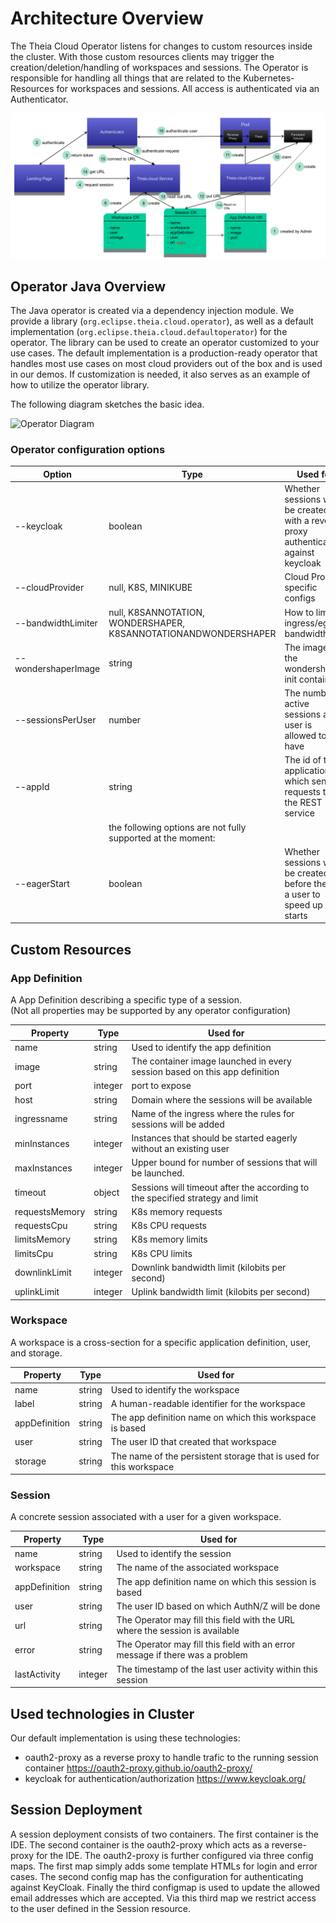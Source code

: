 # Architecture Overview

The Theia Cloud Operator listens for changes to custom resources inside the cluster. With those custom resources clients may trigger the creation/deletion/handling of workspaces and sessions. The Operator is responsible for handling all things that are related to the Kubernetes-Resources for workspaces and sessions. All access is authenticated via an Authenticator.

![Theia Cloud Diagram](theiacloud.png "Theia Cloud")

## Operator Java Overview

The Java operator is created via a dependency injection module.
We provide a library (`org.eclipse.theia.cloud.operator`), as well as a default implementation (`org.eclipse.theia.cloud.defaultoperator`) for the operator.
The library can be used to create an operator customized to your use cases.
The default implementation is a production-ready operator that handles most use cases on most cloud providers out of the box and is used in our demos.
If customization is needed, it also serves as an example of how to utilize the operator library.

The following diagram sketches the basic idea.

![Operator Diagram](operator.png "Operator")

### Operator configuration options

| Option              | Type                                                            | Used for                                                                              |
| ------------------- | --------------------------------------------------------------- | ------------------------------------------------------------------------------------- |
| --keycloak          | boolean                                                         | Whether sessions will be created with a reverse proxy authenticating against keycloak |
| --cloudProvider     | null, K8S, MINIKUBE                                             | Cloud Provider specific configs                                                       |
| --bandwidthLimiter  | null, K8SANNOTATION, WONDERSHAPER, K8SANNOTATIONANDWONDERSHAPER | How to limit ingress/egress bandwidth                                                 |
| --wondershaperImage | string                                                          | The image of the wondershaper init container                                          |
| --sessionsPerUser   | number                                                          | The number of active sessions a user is allowed to have                               |
| --appId             | string                                                          | The id of the application which sends requests to the REST service                    |
|                     | the following options are not fully supported at the moment:    |
| --eagerStart        | boolean                                                         | Whether sessions will be created before there is a user to speed up starts            |

## Custom Resources

### App Definition

A App Definition describing a specific type of a session.\
(Not all properties may be supported by any operator configuration)

| Property       | Type    | Used for                                                                      |
| -------------- | ------- | ----------------------------------------------------------------------------- |
| name           | string  | Used to identify the app definition                                           |
| image          | string  | The container image launched in every session based on this app definition    |
| port           | integer | port to expose                                                                |
| host           | string  | Domain where the sessions will be available                                   |
| ingressname    | string  | Name of the ingress where the rules for sessions will be added                |
| minInstances   | integer | Instances that should be started eagerly without an existing user             |
| maxInstances   | integer | Upper bound for number of sessions that will be launched.                     |
| timeout        | object  | Sessions will timeout after the according to the specified strategy and limit |
| requestsMemory | string  | K8s memory requests                                                           |
| requestsCpu    | string  | K8s CPU requests                                                              |
| limitsMemory   | string  | K8s memory limits                                                             |
| limitsCpu      | string  | K8s CPU limits                                                                |
| downlinkLimit  | integer | Downlink bandwidth limit (kilobits per second)                                |
| uplinkLimit    | integer | Uplink bandwidth limit (kilobits per second)                                  |

### Workspace

A workspace is a cross-section for a specific application definition, user, and storage.

| Property      | Type   | Used for                                                           |
| ------------- | ------ | ------------------------------------------------------------------ |
| name          | string | Used to identify the workspace                                     |
| label         | string | A human-readable identifier for the workspace                      |
| appDefinition | string | The app definition name on which this workspace is based           |
| user          | string | The user ID that created that workspace                            |
| storage       | string | The name of the persistent storage that is used for this workspace |

### Session

A concrete session associated with a user for a given workspace.

| Property      | Type    | Used for                                                                      |
| ------------- | ------- | ----------------------------------------------------------------------------- |
| name          | string  | Used to identify the session                                                  |
| workspace     | string  | The name of the associated workspace                                          |
| appDefinition | string  | The app definition name on which this session is based                        |
| user          | string  | The user ID based on which AuthN/Z will be done                               |
| url           | string  | The Operator may fill this field with the URL where the session is available  |
| error         | string  | The Operator may fill this field with an error message if there was a problem |
| lastActivity  | integer | The timestamp of the last user activity within this session                   |

## Used technologies in Cluster

Our default implementation is using these technologies:

- oauth2-proxy as a reverse proxy to handle trafic to the running session container <https://oauth2-proxy.github.io/oauth2-proxy/>
- keycloak for authentication/authorization <https://www.keycloak.org/>

## Session Deployment

A session deployment consists of two containers. The first container is the IDE. The second container is the oauth2-proxy which acts as a reverse-proxy for the IDE. The oauth2-proxy is further configured via three config maps. The first map simply adds some template HTMLs for login and error cases. The second config map has the configuration for authenticating against KeyCloak. Finally the third configmap is used to update the allowed email addresses which are accepted. Via this third map we restrict access to the user defined in the Session resource.
